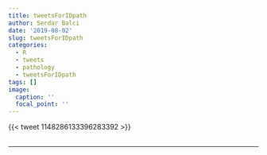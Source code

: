 ```yaml
---
title: tweetsForIDpath
author: Serdar Balci
date: '2019-08-02'
slug: tweetsForIDpath
categories:
  - R
  - tweets
  - pathology
  - tweetsForIDpath
tags: []
image:
  caption: ''
  focal_point: ''
---
```



{{< tweet 1148286133396283392 >}}
<br>
<br>
<hr>
